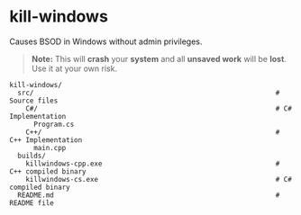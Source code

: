 # kill-windows

Causes BSOD in Windows without admin privileges.

> **Note:** 	This will **crash** your **system** and all **unsaved work** will be **lost**. Use it at your own risk.

```
kill-windows/
  src/                                                            # Source files
    C#/                                                           # C# Implementation
      Program.cs                                                  
    C++/                                                          # C++ Implementation
      main.cpp
  builds/
    killwindows-cpp.exe                                           # C++ compiled binary
    killwindows-cs.exe                                            # C# compiled binary
  README.md                                                       # README file
```
